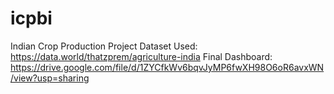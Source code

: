 # icpbi
Indian Crop Production Project
Dataset Used: https://data.world/thatzprem/agriculture-india
Final Dashboard: https://drive.google.com/file/d/1ZYCfkWv6bqvJyMP6fwXH98O6oR6avxWN/view?usp=sharing
